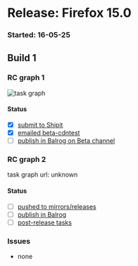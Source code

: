 # Release: Firefox 15.0

### Started: 16-05-25

## Build 1

### RC graph 1
![task graph](https://tools.taskcluster.net/task-group-inspector/#1234567)

#### Status
- [x] [submit to Shipit](https://wiki.mozilla.org/Release:Release_Automation_on_Mercurial:Starting_a_Release#Submit_to_Ship_It)
- [x] [emailed beta-cdntest](how-tos/relpro.md)
- [ ] [publish in Balrog on Beta channel](how-tos/relpro.md)

### RC graph 2
task graph url: unknown

#### Status
- [ ] [pushed to mirrors/releases](how-tos/relpro.md)
- [ ] [publish in Balrog](how-tos/relpro.md)
- [ ] [post-release tasks](how-tos/relpro.md)

### Issues
- none


